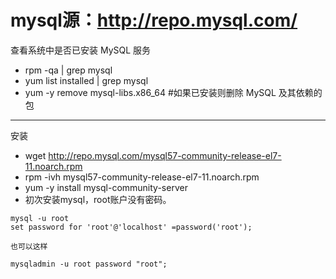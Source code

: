 # mysql源：http://repo.mysql.com/
查看系统中是否已安装 MySQL 服务
- rpm -qa | grep mysql
- yum list installed | grep mysql
- yum -y remove mysql-libs.x86_64  #如果已安装则删除 MySQL 及其依赖的包
----------
安装 
- wget http://repo.mysql.com/mysql57-community-release-el7-11.noarch.rpm
- rpm -ivh mysql57-community-release-el7-11.noarch.rpm
- yum -y install mysql-community-server
- 初次安装mysql，root账户没有密码。
```
mysql -u root
set password for 'root'@'localhost' =password('root');
 
也可以这样

mysqladmin -u root password "root";
```
